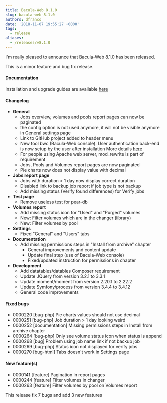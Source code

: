```yaml
---
title: Bacula-Web 8.1.0
slug: bacula-web-8.1.0
authors: dfranco
date: '2018-11-07 19:55:27 +0000'
tags:
  - release
aliases:
  - /releases/v8.1.0
---
```


I'm really pleased to announce that Bacula-Web 8.1.0 has been released.

<!--truncate-->

This is a minor feature and bug fix release.

#### Documentation

Installation and upgrade guides are available [here](https://www.bacula-web.org/docs)

#### Changelog

* **General**
  * Jobs overview, volumes and pools report pages can now be paginated
  * the config option is not used anymore, it will not be visible anymore in General settings page
  * Link to GitHub project added to header menu
  * New tool bwc (Bacula-Web console). User authentication back-end is now setup by the user after installation
    More details [here](https://www.bacula-web.org/docs/install/setup-user-auth)
  * For people using Apache web server, mod\_rewrite is part of requirement
  * Jobs, Pools and Volumes report pages are now paginated
  * Pie charts now does not display value with decimal
* **Jobs report page**
  * Jobs with duration > 1 day now display correct duration
  * Disabled link to backup job report if job type is not backup
  * Add missing status (Verify found differences) for Verify jobs
* **Test page**
  * Remove useless test for pear-db
* **Volumes report**
  * Add missing status icon for "Used" and "Purged" volumes
  * New: Filter volumes which are in the changer (library)
  * New: Filter volumes by pool
* **Settings**
  * Fixed "General" and "Users" tabs
* **Documentation**
  * Add missing permissions steps in "Install from archive" chapter
    * General improvements and content update
    * Update final step (use of Bacula-Web console)
    * Fixed/updated instruction for permissions in chapter
* **Development**
  * Add datatables/datables Composer requirement
  * Update JQuery from version 3.2.1 to 3.3.1
  * Update moment/moment from version 2.20.1 to 2.22.2
  * Update Symfony/process from version 3.4.4 to 3.4.12
  * General code improvements

#### Fixed bugs

* 0000220 \[bug-php\] Pie charts values should not use decimal
* 0000251 \[bug-php\] Job duration > 1 day looking weird
* 0000252 \[documentation\] Missing permissions steps in Install from archive chapter
* 0000264 \[bug-php\] Only see volume status icon when status is append
* 0000268 \[bug\] Problem using job name link if not backup job
* 0000269 \[bug-php\] Status icon not displayed for verify jobs
* 0000270 \[bug-html\] Tabs doesn't work in Settings page

#### New feature(s)

* 0000141 \[feature\] Pagination in report pages
* 0000244 \[feature\] Filter volumes in changer
* 0000263 \[feature\] Filter volumes by pool on Volumes report

This release fix 7 bugs and add 3 new features

